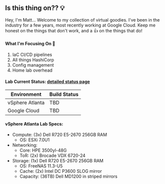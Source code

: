 ## Is this thing on?? :bulb:

Hey, I'm Matt... Welcome to my collection of virtual goodies. I've been in the industry for a few years, most recently working at Google Cloud. Keep me honest on the things that don't work, and a :+1: on the things that do!

#### What I'm Focusing On :construction_worker:

1. IaC CI/CD pipelines
2. All things HashiCorp
3. Config management
4. Home lab overhead

#### Lab Current Status: [detailed status page](https://mattslab.statuspage.io/)

| Environment | Build Status |
| --- | --- |
| vSphere Atlanta | TBD |
| Google Cloud | TBD |

#### vSphere Atlanta Lab Specs:
- Compute: (3x) Dell R720 E5-2670 256GB RAM
  - OS: ESXi 7.0U1
- Networking:
  - Core: HPE 3500yl-48G
  - ToR: (2x) Brocade VDX 6720-24
- Storage: (1x) Dell R720 E5-2670 256GB RAM
  - OS: FreeNAS 11.3-U5
  - Cache: (2x) Intel DC P3600 SLOG mirror
  - Capacity: (36TB) Dell MD1200 in striped mirrors



<!--
**williamsmt/williamsmt** is a ✨ _special_ ✨ repository because its `README.md` (this file) appears on your GitHub profile.

Here are some ideas to get you started:

- 🔭 I’m currently working on ...
- 🌱 I’m currently learning ...
- 👯 I’m looking to collaborate on ...
- 🤔 I’m looking for help with ...
- 💬 Ask me about ...
- 📫 How to reach me: ...
- 😄 Pronouns: ...
- ⚡ Fun fact: ...
-->
